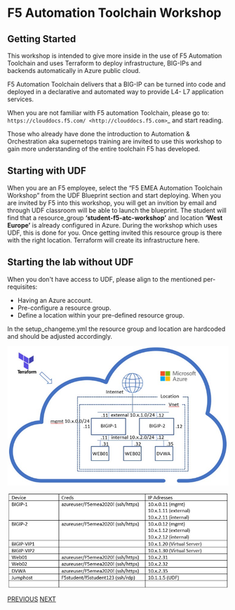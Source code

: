 # F5 Automation Toolchain Workshop

## Getting Started

This workshop is intended to give more inside in the use of F5 Automation Toolchain and uses Terraform to deploy infrastructure, BIG-IPs and backends automatically in Azure public cloud.

F5 Automation Toolchain delivers that a BIG-IP can be turned into code and deployed in a declarative and automated way to provide L4- L7 application services. 

When you are not familiar with F5 automation Toolchain, please go to: `https://clouddocs.f5.com/ <http://clouddocs.f5.com>`_  and start reading.

Those who already have done the introduction to Automation & Orchestration aka supernetops training are invited to use this workshop to gain more understanding of the entire toolchain F5 has developed.


## Starting with UDF

When you are an F5 employee, select the “F5 EMEA Automation Toolchain Workshop” from the UDF Blueprint section and start deploying.
When you are invited by F5 into this workshop, you will get an invition by email and through UDF classroom will be able to launch the blueprint.
The student will find that a resource_group **‘student<number>-f5-atc-workshop’** and location **‘West Europe’** is already configured in Azure.
During the workshop which uses UDF, this is done for you. Once getting invited this resource group is there with the right location. Terraform will create its infrastructure here.


## Starting the lab without UDF

When you don't have access to UDF, please align to the mentioned per-requisites:
 * Having an Azure account.
 * Pre-configure a resource group.
 * Define a location within your pre-defined resource group.

In the setup_changeme.yml the resource group and location are hardcoded and should be adjusted accordingly.

![](png/getting_started/network_diagram.png)


![](png/getting_started/workshop_overview_table.png)

[PREVIOUS](../README.md)      [NEXT](module_1/module1.md)